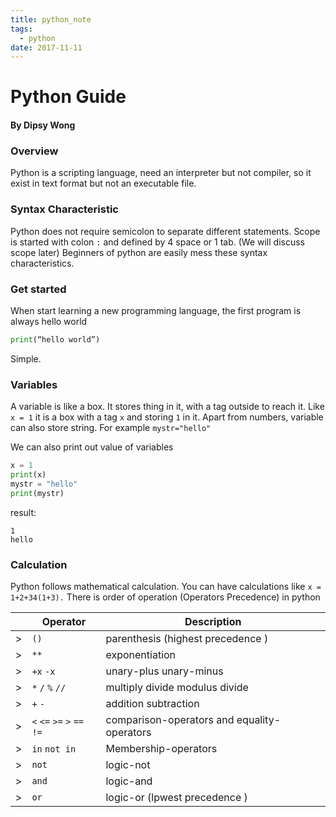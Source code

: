 ```yaml
---
title: python_note
tags:
  - python
date: 2017-11-11
---
```


# Python Guide 
#### By Dipsy Wong


### Overview 
Python is a scripting language, need an interpreter but not compiler, so it exist in text format but not an executable file.
### Syntax Characteristic 
Python does not require semicolon to separate different statements. Scope is started with colon `:` and defined by 4 space or 1 tab. 
(We will discuss scope later) Beginners of python are easily mess these syntax characteristics.
### Get started 
When start learning a new programming language, the first program is always hello world 
```python
print(“hello world”) 
```
Simple.

### Variables 
A variable is like a box. It stores thing in it, with a tag outside to reach it. Like `x = 1` it is a box with a tag `x` and storing `1` in it. 
Apart from numbers, variable can also store string.
For example `mystr="hello"`

We can also print out value of variables
```python
x = 1
print(x) 
mystr = "hello"
print(mystr)
```
result:
```
1
hello
```

### Calculation 
Python follows mathematical calculation. You can have calculations like `x = 1+2+34(1+3).`
There is order of operation (Operators Precedence) in python

|   | Operator                                 | Description                       |
|---|------------------------------------------|-----------------------------------|
| > | `()`                                     | parenthesis (highest precedence )|
| > | `**`                                     | exponentiation                    |
| > | `+x` `-x`                                | unary-plus unary-minus            |
| > | `*` `/` `%` `//`                         | multiply divide modulus divide    |
| > | `+` `-`                                  | addition subtraction              |
| > | `<` `<=` `>=` `>` `==` `!=`              | comparison-operators and equality-operators|
| > | `in` `not in` | Membership-operators              |
| > | `not`                                    | logic-not                         |
| > | `and`                                    | logic-and                         |
| > | `or`                                     | logic-or (lpwest precedence )     |

